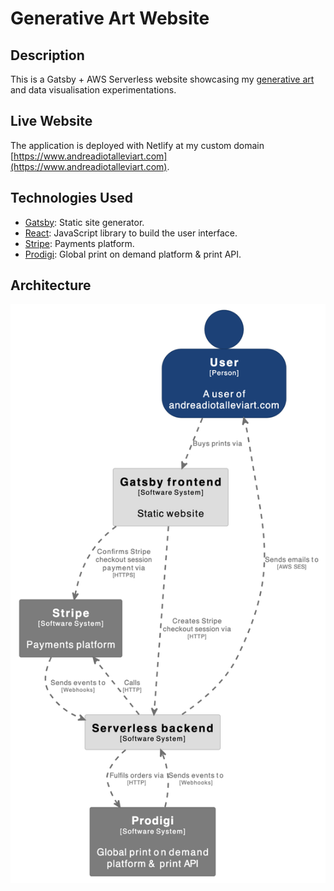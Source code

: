 # Generative Art Website

## Description

This is a Gatsby + AWS Serverless website showcasing my [generative art](https://github.com/AndreaDiotallevi/generative-art) and data visualisation experimentations.

## Live Website

The application is deployed with Netlify at my custom domain [https://www.andreadiotalleviart.com](https://www.andreadiotalleviart.com).

## Technologies Used

-   [Gatsby](https://www.gatsbyjs.com/): Static site generator.
-   [React](https://reactjs.org/): JavaScript library to build the user interface.
-   [Stripe](https://docs.stripe.com/payments/checkout?locale=en-GB): Payments platform.
-   [Prodigi](https://www.prodigi.com/print-api/): Global print on demand platform & print API.

## Architecture

![Architecture](./docs/context-diagram.png)
